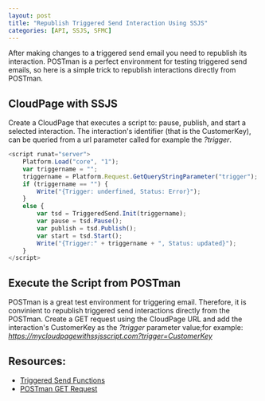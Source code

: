 ```yaml
---
layout: post
title: "Republish Triggered Send Interaction Using SSJS"
categories: [API, SSJS, SFMC]
---
```


After making changes to a triggered send email you need to republish its interaction. POSTman is a perfect environment for testing triggered send emails, so here is a simple trick to republish interactions directly from POSTman.

## CloudPage with SSJS
Create a CloudPage that executes a script to: pause, publish, and start a selected interaction. The interaction's identifier (that is the CustomerKey), can be queried from a url parameter called for example the *?trigger*.

```javascript
<script runat="server">
    Platform.Load("core", "1");
    var triggername = "";
    triggername = Platform.Request.GetQueryStringParameter("trigger");
    if (triggername == "") {
        Write("{Trigger: underfined, Status: Error}");
    }
    else {
        var tsd = TriggeredSend.Init(triggername);
        var pause = tsd.Pause();
        var publish = tsd.Publish();
        var start = tsd.Start();
        Write("{Trigger:" + triggername + ", Status: updated}");
    }
</script>
```

## Execute the Script from POSTman
POSTman is a great test environment for triggering email. Therefore, it is convinient to republish triggered send interactions directly from the POSTman. Create a GET request using the CloudPage URL and add the interaction's CustomerKey as the *?trigger* parameter value;for example: *https://mycloudpagewithssjsscript.com?trigger=CustomerKey*


## Resources:

*   [Triggered Send Functions](https://developer.salesforce.com/docs/marketing/marketing-cloud/guide/ssjs_triggeredSendFunctions.html)
*   [POSTman GET Request](https://learning.postman.com/docs/sending-requests/requests/)